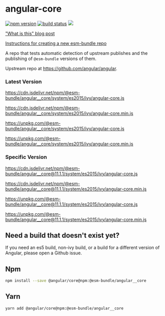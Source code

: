 # angular-core

[![npm version](https://img.shields.io/npm/v/@esm-bundle/angular__core.svg?style=flat)](https://www.npmjs.com/package/@esm-bundle/angular__core) [![build status](https://travis-ci.com/esm-bundle/angular__core.svg?branch=master)](https://travis-ci.com/esm-bundle/angular__core) [![](https://data.jsdelivr.com/v1/package/npm/@esm-bundle/angular__core/badge)](https://www.jsdelivr.com/package/npm/@esm-bundle/angular__core)

["What is this" blog post](https://medium.com/@joeldenning/an-esm-bundle-for-any-npm-package-5f850db0e04d)

[Instructions for creating a new esm-bundle repo](https://github.com/esm-bundle/new-repo-instructions)

A repo that tests automatic detection of upstream publishes and the publishing of `@esm-bundle` versions of them.

Upstream repo at https://github.com/angular/angular.

### Latest Version

https://cdn.jsdelivr.net/npm/@esm-bundle/angular__core/system/es2015/ivy/angular-core.js

https://cdn.jsdelivr.net/npm/@esm-bundle/angular__core/system/es2015/ivy/angular-core.min.js

https://unpkg.com/@esm-bundle/angular__core/system/es2015/ivy/angular-core.js

https://unpkg.com/@esm-bundle/angular__core/system/es2015/ivy/angular-core.min.js

### Specific Version

https://cdn.jsdelivr.net/npm/@esm-bundle/angular__core@11.1.1/system/es2015/ivy/angular-core.js

https://cdn.jsdelivr.net/npm/@esm-bundle/angular__core@11.1.1/system/es2015/ivy/angular-core.min.js

https://unpkg.com/@esm-bundle/angular__core@11.1.1/system/es2015/ivy/angular-core.js

https://unpkg.com/@esm-bundle/angular__core@11.1.1/system/es2015/ivy/angular-core.min.js

## Need a build that doesn't exist yet?

If you need an es5 build, non-ivy build, or a build for a different version of Angular, please open a Github issue.

## Npm

```sh
npm install --save @angular/core@npm:@esm-bundle/angular__core
```

## Yarn

```sh
yarn add @angular/core@npm:@esm-bundle/angular__core
```

